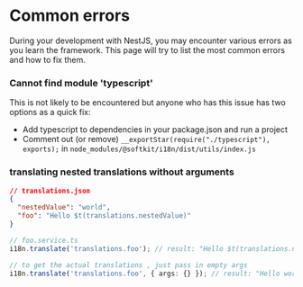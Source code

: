 # Common errors

During your development with NestJS, you may encounter various errors as you learn the framework. This page will try to list the most common errors and how to fix them.

### Cannot find module 'typescript'

This is not likely to be encountered but anyone who has this issue has two options as a quick fix:

- Add typescript to dependencies in your package.json and run a project
- Comment out (or remove) `__exportStar(require("./typescript"), exports);` in `node_modules/@softkit/i18n/dist/utils/index.js`

### translating nested translations without arguments

```json
// translations.json
{
  "nestedValue": "world",
  "foo": "Hello $t(translations.nestedValue)"
}
```

```ts
// foo.service.ts
i18n.translate('translations.foo'); // result: "Hello $t(translations.nestedValue)"

// to get the actual translations , just pass in empty args
i18n.translate('translations.foo', { args: {} }); // result: "Hello world"
```
